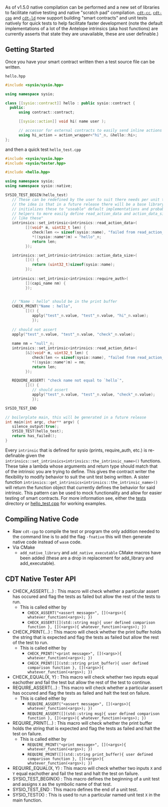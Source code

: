 
As of v1.5.0 native compilation can be performed and a new set of libraries to facilitate native testing and native "scratch pad" compilation. [`cdt-cc`](../cdt-cc.md), [`cdt-cpp`](../cdt-cpp.md) and [`cdt-ld`](../cdt-ld.md) now support building "smart contracts" and unit tests natively for quick tests to help facilitate faster development (note the default implementations of a lot of the Antelope intrinsics (aka host functions) are currently asserts that state they are unavailable, these are user definable.)

## Getting Started

Once you have your smart contract written then a test source file can be written.

`hello.hpp`

```c++
#include <sysio/sysio.hpp>

using namespace sysio;

class [[sysio::contract]] hello : public sysio::contract {
  public:
      using contract::contract;

      [[sysio::action]] void hi( name user );

      // accessor for external contracts to easily send inline actions to your contract
      using hi_action = action_wrapper<"hi"_n, &hello::hi>;
};
```

and then a quick test
`hello_test.cpp`

```c++
#include <sysio/sysio.hpp>
#include <sysio/tester.hpp>

#include <hello.hpp>

using namespace sysio;
using namespace sysio::native;

SYSIO_TEST_BEGIN(hello_test)
   // These can be redefined by the user to suit there needs per unit test
   // the idea is that in a future release there will be a base library that 
   // initializes these to "useable" default implementations and probably 
   // helpers to more easily define read_action_data and action_data_size intrinsics
   // like these"
   intrinsics::set_intrinsic<intrinsics::read_action_data>(
         [](void* m, uint32_t len) {
            check(len <= sizeof(sysio::name), "failed from read_action_data");
            *((sysio::name*)m) = "hello"_n;
            return len; 
         });

   intrinsics::set_intrinsic<intrinsics::action_data_size>(
         []() {
            return (uint32_t)sizeof(sysio::name);
         });
   
   intrinsics::set_intrinsic<intrinsics::require_auth>(
         [](capi_name nm) {
         });

   
   // "Name : hello" should be in the print buffer
   CHECK_PRINT("Name : hello",
         []() {
            apply("test"_n.value, "test"_n.value, "hi"_n.value);
            });
           
   // should not assert
   apply("test"_n.value, "test"_n.value, "check"_n.value);
   
   name nm = "null"_n;
   intrinsics::set_intrinsic<intrinsics::read_action_data>(
         [&](void* m, uint32_t len) {
            check(len <= sizeof(sysio::name), "failed from read_action_data");
            *((sysio::name*)m) = nm;
            return len; 
         });

   REQUIRE_ASSERT( "check name not equal to `hello`",
         []() {
            // should assert
            apply("test"_n.value, "test"_n.value, "check"_n.value);
            });

SYSIO_TEST_END

// boilerplate main, this will be generated in a future release
int main(int argc, char** argv) {
   silence_output(true);
   SYSIO_TEST(hello_test);
   return has_failed();
}
```

Every `intrinsic` that is defined for sysio (prints, require_auth, etc.) is re-definable given the `intrinsics::set_intrinsics<intrinsics::the_intrinsic_name>()` functions.  These take a lambda whose arguments and return type should match that of the intrinsic you are trying to define.  This gives the contract writer the flexibility to modify behavior to suit the unit test being written. A sister function `intrinsics::get_intrinsics<intrinsics::the_intrinsic_name>()` will return the function object that currently defines the behavior for said intrinsic.  This pattern can be used to mock functionality and allow for easier testing of smart contracts.  For more information see, either the [tests](https://github.com/Wire-Network/cdt/tree/main/examples/hello/tests/) directory or [hello_test.cpp](https://github.com/Wire-Network/cdt/blob/main/examples/hello/tests/hello_test.cpp) for working examples.

## Compiling Native Code

- Raw `cdt-cpp` to compile the test or program the only addition needed to the command line is to add the flag `-fnative` this will then generate native code instead of `wasm` code.
- Via CMake
  - `add_native_library` and `add_native_executable` CMake macros have been added (these are a drop in replacement for add_library and add_executable).

## CDT Native Tester API

- CHECK_ASSERT(...) : This macro will check whether a particular assert has occured and flag the tests as failed but allow the rest of the tests to run.  
  - This is called either by
    - `CHECK_ASSERT("<assert message>", [](<args>){ whatever_function(<args>); })`
    - `CHECK_ASSERT([](std::string msg){ user defined comparison function }, [](<args>){ whatever_function(<args>); })`
- CHECK_PRINT(...) : This macro will check whether the print buffer holds the string that is expected and flag the tests as failed but allow the rest of the test to run.
  - This is called either by
    - `CHECK_PRINT("<print message>", [](<args>){ whatever_function(<args>); })`
    - `CHECK_PRINT([](std::string print_buffer){ user defined comparison function }, [](<args>){ whatever_function(<args>); })`
- CHECK_EQUAL(X, Y) : This macro will check whether two inputs equal eachother and fail the test but allow the rest of the test to continue.
- REQUIRE_ASSERT(...) : This macro will check whether a particular assert has occured and flag the tests as failed and halt the test on failure.  
  - This is called either by
    - `REQUIRE_ASSERT("<assert message>", [](<args>){ whatever_function(<args>); })`
    - `REQUIRE_ASSERT([](std::string msg){ user defined comparison function }, [](<args>){ whatever_function(<args>); })`
- REQUIRE_PRINT(...) : This macro will check whether the print buffer holds the string that is expected and flag the tests as failed and halt the test on failure.
  - This is called either by
    - `REQUIRE_PRINT("<print message>", [](<args>){ whatever_function(<args>); })`
    - `REQUIRE_PRINT([](std::string print_buffer){ user defined comparison function }, [](<args>){ whatever_function(<args>); })`
- REQUIRE_EQUAL(X, Y) : This macro will check whether two inputs `X` and `Y` equal eachother and fail the test and halt the test on failure.
- SYSIO_TEST_BEGIN(X) : This macro defines the beginning of a unit test and assigns `X` as the symbolic name of that test.
- SYSIO_TEST_END : This macro defines the end of a unit test.
- SYSIO_TEST(X) : This is used to run a particular named unit test `X` in the main function.
